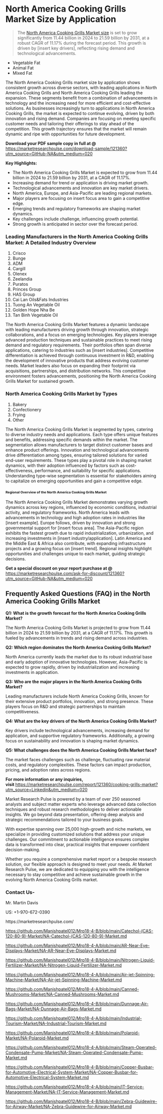 <h1>North America Cooking Grills Market&nbsp;Size by Application</h1><blockquote><p>The <a href="https://marketresearchpulse.com/download-sample/121360?utm_source=GitHub-NA&amp;utm_medium=020">North America Cooking Grills Market size</a> is set to grow significantly from 11.44 billion in 2024 to 21.59 billion by 2031, at a robust CAGR of 11.17% during the forecast period. This growth is driven by [insert key drivers], reflecting rising demand and technological advancements.</p></blockquote><ul><li>Vegetable Fat<li> Animal Fat<li> Mixed Fat</li></ul><p>The North America Cooking Grills market size by application shows consistent growth across diverse sectors, with leading applications in North America Cooking Grills and North America Cooking Grills leading the expansion. These segments benefit from a combination of advancements in technology and the increasing need for more efficient and cost-effective solutions. As businesses increasingly turn to applications in North America Cooking Grills, the market is expected to continue evolving, driven by both innovation and rising demand. Companies are focusing on meeting specific customer needs and tailoring their offerings to stay ahead of the competition. This growth trajectory ensures that the market will remain dynamic and ripe with opportunities for future development.</p><p><strong>Download your PDF sample copy in full at @ </strong><a href="https://marketresearchpulse.com/download-sample/121360?utm_source=GitHub-NA&amp;utm_medium=020">https://marketresearchpulse.com/download-sample/121360?utm_source=GitHub-NA&amp;utm_medium=020</a></p><p><strong>Key Highlights: </strong></p><ul><li>The North America Cooking Grills Market is expected to grow from 11.44 billion in 2024 to 21.59 billion by 2031, at a CAGR of 11.17%.</li><li>Increasing demand for trend or application is driving market growth.</li><li>Technological advancements and innovation are key market drivers.</li><li>North America, Europe, and Asia-Pacific are leading regional markets.</li><li>Major players are focusing on insert focus area to gain a competitive edge.</li><li>Emerging trends and regulatory frameworks are shaping market dynamics.</li><li>Key challenges include challenge, influencing growth potential.</li><li>Strong growth is anticipated in sector over the forecast period.</li></ul><h3>Leading Manufacturers in the North America Cooking Grills Market: A Detailed Industry Overview</h3><ol><li>Crisco</li><li>Bunge</li><li>ADM</li><li>Cargill</li><li>Olenex</li><li>Zeelandia</li><li>Puratos</li><li>Princes Group</li><li>HAS Group</li><li>Cai Lan Oils&Fats Industries</li><li>Tuong An Vegetable Oil</li><li>Golden Hope Nha Be</li><li>Tan Binh Vegetable Oil</li></ol><div class="flex max-w-full flex-col flex-grow"><div class="min-h-8 text-message flex w-full flex-col items-end gap-2 whitespace-normal break-words [.text-message+&amp;]:mt-5" dir="auto" data-message-author-role="assistant" data-message-id="fd8432e4-4910-450d-b182-61b7bfb0a01f" data-message-model-slug="gpt-4o"><div class="flex w-full flex-col gap-1 empty:hidden first:pt-[3px]"><div class="markdown prose w-full break-words dark:prose-invert light"><p>The North America Cooking Grills Market features a dynamic landscape with leading manufacturers driving growth through innovation, strategic collaborations, and a focus on emerging technologies. Key players leverage advanced production techniques and sustainable practices to meet rising demand and regulatory requirements. Their portfolios often span diverse applications, catering to industries such as [insert industries]. Competitive differentiation is achieved through continuous investment in R&amp;D, enabling the development of innovative products that address evolving customer needs. Market leaders also focus on expanding their footprint via acquisitions, partnerships, and distribution networks. This competitive environment fosters advancements, positioning the North America Cooking Grills Market for sustained growth.</p></div></div></div></div><h3>North America Cooking Grills Market by Types</h3><ol><li>Bakery<li> Confectionery<li> Frying<li> Other</li></ol><div class="flex max-w-full flex-col flex-grow"><div class="min-h-8 text-message flex w-full flex-col items-end gap-2 whitespace-normal break-words [.text-message+&amp;]:mt-5" dir="auto" data-message-author-role="assistant" data-message-id="084470be-0bb7-4664-bddf-5156b4f41249" data-message-model-slug="gpt-4o-mini"><div class="flex w-full flex-col gap-1 empty:hidden first:pt-[3px]"><div class="markdown prose w-full break-words dark:prose-invert light"><p>The North America Cooking Grills Market is segmented by types, catering to diverse industry needs and applications. Each type offers unique features and benefits, addressing specific demands within the market. The segmentation allows manufacturers to target distinct customer bases and enhance product offerings. Innovation and technological advancements drive differentiation among types, ensuring tailored solutions for varied end-user requirements. These types play a pivotal role in shaping market dynamics, with their adoption influenced by factors such as cost-effectiveness, performance, and suitability for specific applications. Understanding type-wise segmentation is essential for stakeholders aiming to capitalize on emerging opportunities and gain a competitive edge.</p></div></div></div></div><h3><span style="font-size: 11px;">Regional Overview of the North America Cooking Grills Market</span></h3><div class="flex max-w-full flex-col flex-grow"><div class="min-h-8 text-message flex w-full flex-col items-end gap-2 whitespace-normal break-words [.text-message+&amp;]:mt-5" dir="auto" data-message-author-role="assistant" data-message-id="e9038762-ce64-4e30-91c9-9bd413514231" data-message-model-slug="gpt-4o-mini"><div class="flex w-full flex-col gap-1 empty:hidden first:pt-[3px]"><div class="markdown prose w-full break-words dark:prose-invert light"><p>The North America Cooking Grills Market demonstrates varying growth dynamics across key regions, influenced by economic conditions, industrial activity, and regulatory frameworks. North America leads with advancements in technology and high adoption rates in industries like [insert example]. Europe follows, driven by innovation and strong governmental support for [insert focus area]. The Asia-Pacific region exhibits the fastest growth due to rapid industrialization, urbanization, and increasing investments in [insert industry/application]. Latin America and the Middle East &amp; Africa also contribute, with expanding infrastructure projects and a growing focus on [insert trend]. Regional insights highlight opportunities and challenges unique to each market, guiding strategic decisions.</p></div></div></div></div><p><strong>Get a special discount on your report purchase at @ </strong><a href="https://marketresearchpulse.com/ask-for-discount/121360?utm_source=GitHub-NA&amp;utm_medium=020">https://marketresearchpulse.com/ask-for-discount/121360?utm_source=GitHub-NA&amp;utm_medium=020</a></p><h2>Frequently Asked Questions (FAQ) in the North America Cooking Grills Market</h2><p><strong>Q1: What is the growth forecast for the North America Cooking Grills Market?</strong></p><p>The North America Cooking Grills Market is projected to grow from 11.44 billion in 2024 to 21.59 billion by 2031, at a CAGR of 11.17%. This growth is fueled by advancements in trends and rising demand across industries.</p><p><strong>Q2: Which region dominates the North America Cooking Grills Market?</strong></p><p>North America currently leads the market due to its robust industrial base and early adoption of innovative technologies. However, Asia-Pacific is expected to grow rapidly, driven by industrialization and increasing investments in application.</p><p><strong>Q3: Who are the major players in the North America Cooking Grills Market?</strong></p><p>Leading manufacturers include North America Cooking Grills, known for their extensive product portfolios, innovation, and strong presence. These players focus on R&amp;D and strategic partnerships to maintain competitiveness.</p><p><strong>Q4: What are the key drivers of the North America Cooking Grills Market?</strong></p><p>Key drivers include technological advancements, increasing demand for application, and supportive regulatory frameworks. Additionally, a growing focus on sustainability and innovation is shaping market dynamics.</p><p><strong>Q5: What challenges does the North America Cooking Grills Market face?</strong></p><p>The market faces challenges such as challenge, fluctuating raw material costs, and regulatory complexities. These factors can impact production, pricing, and adoption rates across regions.</p><p><strong>For more information or any inquiries, visit&nbsp;</strong><a href="https://marketresearchpulse.com/report/121360/cooking-grills-market?utm_source=Linkedin&utm_medium=020">https://marketresearchpulse.com/report/121360/cooking-grills-market?utm_source=Linkedin&utm_medium=020</a></p><p>Market Research Pulse is powered by a team of over 250 seasoned analysts and subject matter experts who leverage advanced data collection techniques and robust research methodologies to deliver actionable insights. We go beyond data presentation, offering deep analysis and strategic recommendations tailored to your business goals.</p><p>With expertise spanning over 25,000 high-growth and niche markets, we specialize in providing customized solutions that address your unique challenges. Our commitment to actionable intelligence ensures complex data is transformed into clear, practical insights that empower confident decision-making.</p><p>Whether you require a comprehensive market report or a bespoke research solution, our flexible approach is designed to meet your needs. At Market Research Pulse, we are dedicated to equipping you with the intelligence necessary to stay competitive and achieve sustainable growth in the evolving North America Cooking Grills market.</p><h3><strong>Contact Us-</strong></h3><p>Mr. Martin Davis</p><p>US: +1-970-672-0390</p><p>https://marketresearchpulse.com/</p><p><a href="https://github.com/Manishpatel012/Mrp18-4-B/blob/main/Catechol-(CAS-120-80-9)-Market/NA-Catechol-(CAS-120-80-9)-Market.md">https://github.com/Manishpatel012/Mrp18-4-B/blob/main/Catechol-(CAS-120-80-9)-Market/NA-Catechol-(CAS-120-80-9)-Market.md</a></p><p><a href="https://github.com/Manishpatel012/Mrp18-4-A/blob/main/AR-Near-Eye-Displays-Market/NA-AR-Near-Eye-Displays-Market.md">https://github.com/Manishpatel012/Mrp18-4-A/blob/main/AR-Near-Eye-Displays-Market/NA-AR-Near-Eye-Displays-Market.md</a></p><p><a href="https://github.com/Manishpatel012/Mrp18-4-B/blob/main/Nitrogen-Liquid-Fertilizer-Market/NA-Nitrogen-Liquid-Fertilizer-Market.md">https://github.com/Manishpatel012/Mrp18-4-B/blob/main/Nitrogen-Liquid-Fertilizer-Market/NA-Nitrogen-Liquid-Fertilizer-Market.md</a></p><p><a href="https://github.com/Manishpatel012/Mrp18-4-A/blob/main/Air-jet-Spinning-Machine-Market/NA-Air-jet-Spinning-Machine-Market.md">https://github.com/Manishpatel012/Mrp18-4-A/blob/main/Air-jet-Spinning-Machine-Market/NA-Air-jet-Spinning-Machine-Market.md</a></p><p><a href="https://github.com/Manishpatel012/Mrp18-4-A/blob/main/Canned-Mushrooms-Market/NA-Canned-Mushrooms-Market.md">https://github.com/Manishpatel012/Mrp18-4-A/blob/main/Canned-Mushrooms-Market/NA-Canned-Mushrooms-Market.md</a></p><p><a href="https://github.com/Manishpatel012/Mrp18-4-B/blob/main/Dunnage-Air-Bags-Market/NA-Dunnage-Air-Bags-Market.md">https://github.com/Manishpatel012/Mrp18-4-B/blob/main/Dunnage-Air-Bags-Market/NA-Dunnage-Air-Bags-Market.md</a></p><p><a href="https://github.com/Manishpatel012/Mrp18-4-A/blob/main/Industrial-Tourism-Market/NA-Industrial-Tourism-Market.md">https://github.com/Manishpatel012/Mrp18-4-A/blob/main/Industrial-Tourism-Market/NA-Industrial-Tourism-Market.md</a></p><p><a href="https://github.com/Manishpatel012/Mrp18-4-B/blob/main/Polaroid-Market/NA-Polaroid-Market.md">https://github.com/Manishpatel012/Mrp18-4-B/blob/main/Polaroid-Market/NA-Polaroid-Market.md</a></p><p><a href="https://github.com/Manishpatel012/Mrp18-4-A/blob/main/Steam-Operated-Condensate-Pump-Market/NA-Steam-Operated-Condensate-Pump-Market.md">https://github.com/Manishpatel012/Mrp18-4-A/blob/main/Steam-Operated-Condensate-Pump-Market/NA-Steam-Operated-Condensate-Pump-Market.md</a></p><p><a href="https://github.com/Manishpatel012/Mrp18-4-B/blob/main/Copper-Busbar-for-Automotive-Electrical-System-Market/NA-Copper-Busbar-for-Automotive-Electrical-System-Market.md">https://github.com/Manishpatel012/Mrp18-4-B/blob/main/Copper-Busbar-for-Automotive-Electrical-System-Market/NA-Copper-Busbar-for-Automotive-Electrical-System-Market.md</a></p><p><a href="https://github.com/Manishpatel012/Mrp18-4-A/blob/main/IT-Service-Management-Market/NA-IT-Service-Management-Market.md">https://github.com/Manishpatel012/Mrp18-4-A/blob/main/IT-Service-Management-Market/NA-IT-Service-Management-Market.md</a></p><p><a href="https://github.com/Manishpatel012/Mrp18-4-B/blob/main/Zebra-Guidewire-for-Airway-Market/NA-Zebra-Guidewire-for-Airway-Market.md">https://github.com/Manishpatel012/Mrp18-4-B/blob/main/Zebra-Guidewire-for-Airway-Market/NA-Zebra-Guidewire-for-Airway-Market.md</a></p>
